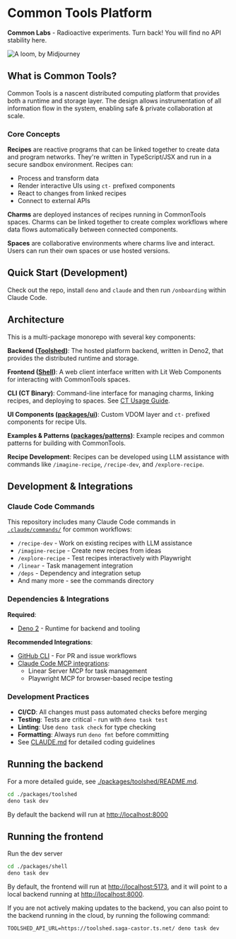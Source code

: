 # Common Tools Platform

**Common Labs** - Radioactive experiments. Turn back! You will find no API
stability here.

![A loom, by Midjourney](./docs/images/loom.jpg)

## What is Common Tools?

Common Tools is a nascent distributed computing platform that provides both a
runtime and storage layer. The design allows instrumentation of all information
flow in the system, enabling safe & private collaboration at scale.

### Core Concepts

**Recipes** are reactive programs that can be linked together to create data and
program networks. They're written in TypeScript/JSX and run in a secure sandbox
environment. Recipes can:

- Process and transform data
- Render interactive UIs using `ct-` prefixed components
- React to changes from linked recipes
- Connect to external APIs

**Charms** are deployed instances of recipes running in CommonTools spaces.
Charms can be linked together to create complex workflows where data flows
automatically between connected components.

**Spaces** are collaborative environments where charms live and interact. Users
can run their own spaces or use hosted versions.

## Quick Start (Development)

Check out the repo, install `deno` and `claude` and then run `/onboarding`
within Claude Code.

## Architecture

This is a multi-package monorepo with several key components:

**Backend ([Toolshed](./packages/toolshed))**: The hosted platform backend,
written in Deno2, that provides the distributed runtime and storage.

**Frontend ([Shell](./packages/shell))**: A web client interface written with
Lit Web Components for interacting with CommonTools spaces.

**CLI (CT Binary)**: Command-line interface for managing charms, linking
recipes, and deploying to spaces. See
[CT Usage Guide](./.claude/commands/common/ct.md).

**UI Components ([packages/ui](./packages/ui))**: Custom VDOM layer and `ct-`
prefixed components for recipe UIs.

**Examples & Patterns ([packages/patterns](./packages/patterns))**: Example
recipes and common patterns for building with CommonTools.

**Recipe Development**: Recipes can be developed using LLM assistance with
commands like `/imagine-recipe`, `/recipe-dev`, and `/explore-recipe`.

## Development & Integrations

### Claude Code Commands

This repository includes many Claude Code commands in
[`.claude/commands/`](./.claude/commands/) for common workflows:

- `/recipe-dev` - Work on existing recipes with LLM assistance
- `/imagine-recipe` - Create new recipes from ideas
- `/explore-recipe` - Test recipes interactively with Playwright
- `/linear` - Task management integration
- `/deps` - Dependency and integration setup
- And many more - see the commands directory

### Dependencies & Integrations

**Required**:

- [Deno 2](https://docs.deno.com/runtime/getting_started/installation/) -
  Runtime for backend and tooling

**Recommended Integrations**:

- [GitHub CLI](https://github.com/cli/cli) - For PR and issue workflows
- [Claude Code MCP integrations](./deps.md):
  - Linear Server MCP for task management
  - Playwright MCP for browser-based recipe testing

### Development Practices

- **CI/CD**: All changes must pass automated checks before merging
- **Testing**: Tests are critical - run with `deno task test`
- **Linting**: Use `deno task check` for type checking
- **Formatting**: Always run `deno fmt` before committing
- See [CLAUDE.md](./CLAUDE.md) for detailed coding guidelines

## Running the backend

For a more detailed guide, see
[./packages/toolshed/README.md](./packages/toolshed/README.md).

```bash
cd ./packages/toolshed
deno task dev
```

By default the backend will run at <http://localhost:8000>

## Running the frontend

Run the dev server

```bash
cd ./packages/shell
deno task dev
```

By default, the frontend will run at <http://localhost:5173>, and it will point
to a local backend running at <http://localhost:8000>.

If you are not actively making updates to the backend, you can also point to the
backend running in the cloud, by running the following command:

```shell
TOOLSHED_API_URL=https://toolshed.saga-castor.ts.net/ deno task dev
```
